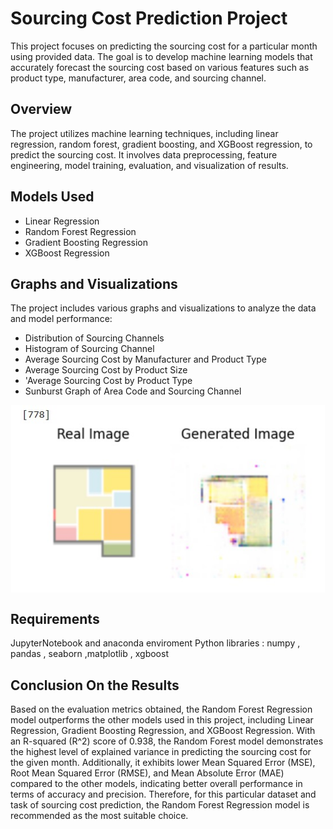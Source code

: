 # Sourcing Cost Prediction Project

This project focuses on predicting the sourcing cost for a particular month using provided data. The goal is to develop machine learning models that accurately forecast the sourcing cost based on various features such as product type, manufacturer, area code, and sourcing channel.

## Overview

The project utilizes machine learning techniques, including linear regression, random forest, gradient boosting, and XGBoost regression, to predict the sourcing cost. It involves data preprocessing, feature engineering, model training, evaluation, and visualization of results.

## Models Used

- Linear Regression
- Random Forest Regression
- Gradient Boosting Regression
- XGBoost Regression

## Graphs and Visualizations

The project includes various graphs and visualizations to analyze the data and model performance:
- Distribution of Sourcing Channels
- Histogram of Sourcing Channel
- Average Sourcing Cost by Manufacturer and Product Type
- Average Sourcing Cost by Product Size
- 'Average Sourcing Cost by Product Type
- Sunburst Graph of Area Code and Sourcing Channel

<p align='center'><a href="https://github.com/Harsh-Ratna/Text-to-2d-Floorplan-Generation-using-GANs/blob/main/output%20images/real_vs_generated.jpg?raw=true" target="blank"><img align="center" src="https://github.com/Harsh-Ratna/Text-to-2d-Floorplan-Generation-using-GANs/blob/main/output%20images/real_vs_generated.jpg?raw=true" height="300" /></a></p>

## Requirements 
JupyterNotebook and anaconda enviroment
Python libraries : numpy , pandas , seaborn ,matplotlib , xgboost


## Conclusion On the Results

Based on the evaluation metrics obtained, the Random Forest Regression model outperforms the other models used in this project, including Linear Regression, Gradient Boosting Regression, and XGBoost Regression. With an R-squared (R^2) score of 0.938, the Random Forest model demonstrates the highest level of explained variance in predicting the sourcing cost for the given month. Additionally, it exhibits lower Mean Squared Error (MSE), Root Mean Squared Error (RMSE), and Mean Absolute Error (MAE) compared to the other models, indicating better overall performance in terms of accuracy and precision. Therefore, for this particular dataset and task of sourcing cost prediction, the Random Forest Regression model is recommended as the most suitable choice.

